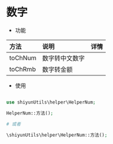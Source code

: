 # 数字

- 功能

| 方法    | 说明           | 详情 |
| :------ | :------------- | :--- |
| toChNum | 数字转中文数字 |      |
| toChRmb | 数字转金额     |      |



- 使用

```php

use shiyunUtils\helper\HelperNum;

HelperNum::方法();

# 或者

\shiyunUtils\helper\HelperNum::方法();

```